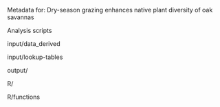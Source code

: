 Metadata for: Dry-season grazing enhances native plant diversity of oak savannas

Analysis scripts

input/data_derived

input/lookup-tables

output/

R/

R/functions
